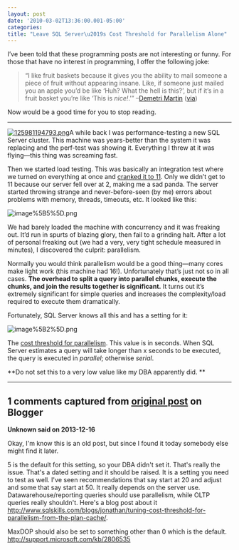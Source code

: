 ```yaml
---
layout: post
date: '2010-03-02T13:36:00.001-05:00'
categories:
title: "Leave SQL Server\u2019s Cost Threshold for Parallelism Alone"
---
```



I’ve been told that these programming posts are not interesting or funny. For those that have no interest in programming, I offer the following joke:
<blockquote> 

“I like fruit baskets because it gives you the ability to mail someone a piece of fruit without appearing insane. Like, if someone just mailed you an apple you’d be like ‘Huh? What the hell is this?’, but if it’s in a fruit basket you’re like ‘This is *nice!*.’” –[Demetri Martin](http://www.demetrimartin.com/) ([via](http://captainpinhead.wordpress.com/2006/10/01/demetri-martin-quotes/))
</blockquote>

Now would be a good time for you to stop reading.  <hr />

[![125981194793.png](125981194793.png)](http://www.urbandictionary.com/define.php?term=sad+panda)A while back I was performance-testing a new SQL Server cluster. This machine was years-better than the system it was replacing and the perf-test was showing it. Everything I threw at it was flying—this thing was screaming fast.

Then we started load testing. This was basically an integration test where we turned on everything at once and [cranked it to 11](http://en.wikipedia.org/wiki/Up_to_eleven). Only we didn’t get to 11 because our server fell over at 2, making me a sad panda. The server started throwing strange and never-before-seen (by me) errors about problems with memory, threads, timeouts, etc. It looked like this:

![image%5B5%5D.png](image%5B5%5D.png) 

We had barely loaded the machine with concurrency and it was freaking out. It’d run in spurts of blazing glory, then fail to a grinding halt. After a lot of personal freaking out (we had a very, very tight schedule measured in minutes), I discovered the culprit: parallelism. 

Normally you would think parallelism would be a good thing—many cores make light work (this machine had 16!). Unfortunately that’s just not so in all cases. **The overhead to split a query into parallel chunks, execute the chunks, and join the results together is significant.** It turns out it’s extremely significant for simple queries and increases the complexity/load required to execute them dramatically.

Fortunately, SQL Server knows all this and has a setting for it:

![image%5B2%5D.png](image%5B2%5D.png) 

The [cost threshold for parallelism](http://msdn.microsoft.com/en-us/library/aa196716(SQL.80).aspx). This value is in seconds. When SQL Server estimates a query will take longer than x seconds to be executed, the query is executed in *parallel*; otherwise *serial*.

**Do not set this to a very low value like my DBA apparently did. **

---

## 1 comments captured from [original post](https://blog.wassupy.com/2010/03/leave-sql-servers-cost-threshold-for.html) on Blogger

**Unknown said on 2013-12-16**

Okay, I'm know this is an old post, but since I found it today somebody else might find it later.  

5 is the default for this setting, so your DBA didn't set it. That's really the issue.  That's a dated setting and it should be raised.  It is a setting you need to test as well.  I've seen recommendations that say start at 20 and adjust and some that say start at 50.  It really depends on the server use.  Datawarehouse/reporting queries should use parallelism, while OLTP queries really shouldn't.  Here's a blog post about it http://www.sqlskills.com/blogs/jonathan/tuning-cost-threshold-for-parallelism-from-the-plan-cache/.

MaxDOP should also be set to something other than 0 which is the default. http://support.microsoft.com/kb/2806535




